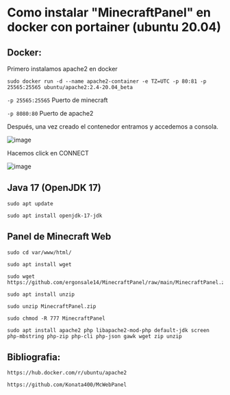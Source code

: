# Como instalar "MinecraftPanel" en docker con portainer (ubuntu 20.04)

## Docker:

Primero instalamos apache2 en docker

```
sudo docker run -d --name apache2-container -e TZ=UTC -p 80:81 -p 25565:25565 ubuntu/apache2:2.4-20.04_beta
```


`-p 25565:25565` Puerto de minecraft

`-p 8080:80` Puerto de apache2

Después, una vez creado el contenedor entramos y accedemos a consola.

![image](https://user-images.githubusercontent.com/25081670/146308996-553bd2b6-a9f7-4554-8a16-fca77aa1c8ab.png)

Hacemos click en CONNECT

![image](https://user-images.githubusercontent.com/25081670/146309159-7bab7285-3059-4137-b94d-fd0ff0542b25.png)

## Java 17 (OpenJDK 17)

```
sudo apt update
```
```
sudo apt install openjdk-17-jdk
```

## Panel de Minecraft Web
```
sudo cd var/www/html/
```
```
sudo apt install wget
```
```
sudo wget https://github.com/ergonsale14/MinecraftPanel/raw/main/MinecraftPanel.zip
```
```
sudo apt install unzip
```
```
sudo unzip MinecraftPanel.zip
```
```
sudo chmod -R 777 MinecraftPanel
```
```
sudo apt install apache2 php libapache2-mod-php default-jdk screen php-mbstring php-zip php-cli php-json gawk wget zip unzip
```



## Bibliografia:

`https://hub.docker.com/r/ubuntu/apache2`

`https://github.com/Konata400/McWebPanel`
